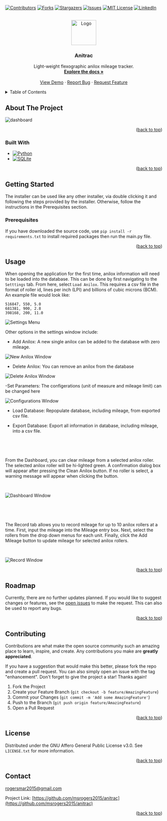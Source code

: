 <!-- Improved compatibility of back to top link: See: https://github.com/othneildrew/Best-README-Template/pull/73 -->
<a name="readme-top"></a>


<!-- PROJECT SHIELDS -->

[![Contributors][contributors-shield]][contributors-url]
[![Forks][forks-shield]][forks-url]
[![Stargazers][stars-shield]][stars-url]
[![Issues][issues-shield]][issues-url]
[![MIT License][license-shield]][license-url]
[![LinkedIn][linkedin-shield]][linkedin-url]



<!-- PROJECT LOGO -->
<br />
<div align="center">
  <a href="https://github.com/msrogers2015/anitrac">
    <img src="images/logo.png" alt="Logo" width="80" height="80">
  </a>

<h3 align="center">Anitrac</h3>

  <p align="center">
    Light-weight flexographic anilox mileage tracker.
    <br />
    <a href="https://github.com/msrogers2015/anitrac"><strong>Explore the docs »</strong></a>
    <br />
    <br />
    <a href="https://github.com/msrogers2015/anitrac">View Demo</a>
    ·
    <a href="https://github.com/msrogers2015/anitrac/issues">Report Bug</a>
    ·
    <a href="https://github.com/msrogers2015/anitrac/issues">Request Feature</a>
  </p>
</div>



<!-- TABLE OF CONTENTS -->
<details>
  <summary>Table of Contents</summary>
  <ol>
    <li>
      <a href="#about-the-project">About The Project</a>
      <ul>
        <li><a href="#built-with">Built With</a></li>
      </ul>
    </li>
    <li>
      <a href="#getting-started">Getting Started</a>
      <ul>
        <li><a href="#prerequisites">Prerequisites</a></li>
        <li><a href="#installation">Installation</a></li>
      </ul>
    </li>
    <li><a href="#usage">Usage</a></li>
    <li><a href="#roadmap">Roadmap</a></li>
    <li><a href="#contributing">Contributing</a></li>
    <li><a href="#license">License</a></li>
    <li><a href="#contact">Contact</a></li>
  </ol>
</details>



<!-- ABOUT THE PROJECT -->
## About The Project

<img src="images/dashboard.png" alt="dashboard" >



<p align="right">(<a href="#readme-top">back to top</a>)</p>



### Built With

* [![Python][Python]][Python-url]
* [![SQLite][SQLite]][SQLite-url]


<p align="right">(<a href="#readme-top">back to top</a>)</p>

<!-- GETTING STARTED -->
## Getting Started

The installer can be used like any other installer, via double clicking it and following the 
steps provided by the installer. Otherwise, follow the instructions in the Prerequisites section.

### Prerequisites

If you have downloaded the source code, use `pip install -r requirements.txt` to install required
packages then run the main.py file.

<p align="right">(<a href="#readme-top">back to top</a>)</p>



<!-- USAGE EXAMPLES -->
## Usage

When opening the application for the first time, anilox information will need to be loaded into the
database. This can be done by first navigating to the `Setttings` tab. From here, select `Load Anilox`. This requires a csv file in the format of roller id, lines per inch (LPI) and billions of cubic microns (BCM). An example file would look like:

    516847, 550, 5.0
    681381, 900, 2.8
    398168, 200, 11.0

<img src="images/settings.png" alt="Settings Menu" >

Other options in the settings window include:
 - Add Anilox: A new single anilox can be added to the database with zero mileage.
 
 <img src="images/new_anilox.png" alt="New Anilox Window" >
 
 - Delete Anilox: You can remove an anilox from the database

 <img src="images/delete_anilox.png" alt="Delete Anilox Window" >

 -Set Parameters: The configerations (unit of measure and mileage limit) can be changed here

  <img src="images/configurations.png" alt="Configurations Window" >

- Load Database: Repopulate database, including mileage, from exported csv file. 

- Export Database: Export all information in database, including mileage, into a csv file.
<p>&nbsp;</p>
<p>&nbsp;</p>
From the Dashboard, you can clear mileage from a selected anilox roller. The selected anilox
roller will be hi-lighted green. A confirmation dialog box will appear after pressing the
Clean Anilox button. If no roller is select, a warning message will appear when clicking the button.
<p>&nbsp;</p>
<img src="images/dashboard_clean.png" alt="Dashboard Window" >
<p>&nbsp;</p>
<p>&nbsp;</p>
The Record tab allows you to record mileage for up to 10 anilox rollers at a time. 
First, input the mileage into the Mileage entry box. Next, select the rollers from the drop down menus for each unit. Finally, click the Add Mileage button to update mileage for selected anilox rollers. 
<p>&nbsp;</p>
<img src="images/record.png" alt="Record Window" >

<p align="right">(<a href="#readme-top">back to top</a>)</p>



<!-- ROADMAP -->
## Roadmap
Currently, there are no further updates planned. If you would like to suggest changes or features,
see the [open issues](https://github.com/msrogers2015/anitrac/issues) to make the request. This can
also be used to report any bugs.

<p align="right">(<a href="#readme-top">back to top</a>)</p>



<!-- CONTRIBUTING -->
## Contributing

Contributions are what make the open source community such an amazing place to learn, inspire, and create. Any contributions you make are **greatly appreciated**.

If you have a suggestion that would make this better, please fork the repo and create a pull request. You can also simply open an issue with the tag "enhancement".
Don't forget to give the project a star! Thanks again!

1. Fork the Project
2. Create your Feature Branch (`git checkout -b feature/AmazingFeature`)
3. Commit your Changes (`git commit -m 'Add some AmazingFeature'`)
4. Push to the Branch (`git push origin feature/AmazingFeature`)
5. Open a Pull Request

<p align="right">(<a href="#readme-top">back to top</a>)</p>



<!-- LICENSE -->
## License

Distributed under the GNU Affero General Public License v3.0. See `LICENSE.txt` for more information.

<p align="right">(<a href="#readme-top">back to top</a>)</p>



<!-- CONTACT -->
## Contact

rogersmar2015@gmail.com

Project Link: [https://github.com/msrogers2015/anitrac](https://github.com/msrogers2015/anitrac)

<p align="right">(<a href="#readme-top">back to top</a>)</p>






<!-- MARKDOWN LINKS & IMAGES -->
<!-- https://www.markdownguide.org/basic-syntax/#reference-style-links -->
[contributors-shield]: https://img.shields.io/github/contributors/msrogers2015/anitrac.svg?style=for-the-badge
[contributors-url]: https://github.com/msrogers2015/anitrac/graphs/contributors
[forks-shield]: https://img.shields.io/github/forks/msrogers2015/anitrac.svg?style=for-the-badge
[forks-url]: https://github.com/msrogers2015/anitrac/network/members
[stars-shield]: https://img.shields.io/github/stars/msrogers2015/anitrac.svg?style=for-the-badge
[stars-url]: https://github.com/msrogers2015/anitrac/stargazers
[issues-shield]: https://img.shields.io/github/issues/msrogers2015/anitrac.svg?style=for-the-badge
[issues-url]: https://github.com/msrogers2015/anitrac/issues
[license-shield]: https://img.shields.io/github/license/msrogers2015/anitrac.svg?style=for-the-badge
[license-url]: https://github.com/msrogers2015/anitrac/blob/master/LICENSE.txt
[linkedin-shield]: https://img.shields.io/badge/-LinkedIn-black.svg?style=for-the-badge&logo=linkedin&colorB=555
[linkedin-url]: https://linkedin.com/in/marquel-rogers
[Python]: https://img.shields.io/badge/python-000000?style=for-the-badge&logo=python
[Python-url]: https://www.python.org/
[SQLite]: https://img.shields.io/badge/sqlite3-000000?style=for-the-badge&logo=sqlite
[SQLite-url]: https://www.sqlite.org/index.html